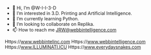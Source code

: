 - 👋 Hi, I’m @W-I-I-3-D
- 👀 I’m interested in 3.D. Printing and Artificial Intelligence. 
- 🌱 I’m currently learning Python.
- 💞️ I’m looking to collaborate on Replika.
- 📫 How to reach me JRW@webbintelligence.com

<!---
W-I-I-3-D/W-I-I-3-D is a ✨ special ✨ repository because its `README.md` (this file) appears on your GitHub profile.
You can click the Preview link to take a look at your changes.
--->
Https://www.webbintelinc.com
Https://www.webbintelligence.com
Https://www.ILLUMINATI.ICU
Https://www.everydaysnakes.com
